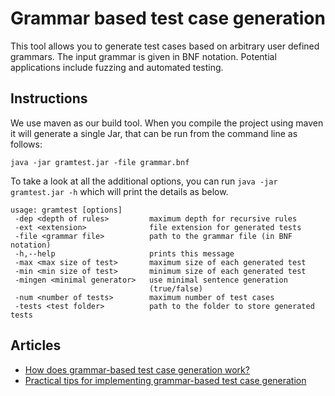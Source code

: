 # Grammar based test case generation
This tool allows you to generate test cases based on arbitrary user defined grammars. The input grammar is given in BNF notation. Potential applications include fuzzing and automated testing.

## Instructions
We use maven as our build tool. When you compile the project using maven it will generate a single Jar, that can be run from the command line as follows:

`java -jar gramtest.jar -file grammar.bnf`

To take a look at all the additional options, you can run `java -jar gramtest.jar -h` which will print the details as below.

```
usage: gramtest [options]
 -dep <depth of rules>         maximum depth for recursive rules
 -ext <extension>              file extension for generated tests
 -file <grammar file>          path to the grammar file (in BNF notation)
 -h,--help                     prints this message
 -max <max size of test>       maximum size of each generated test
 -min <min size of test>       minimum size of each generated test
 -mingen <minimal generator>   use minimal sentence generation
                               (true/false)
 -num <number of tests>        maximum number of test cases
 -tests <test folder>          path to the folder to store generated tests
```
## Articles

- [How does grammar-based test case generation work?](https://blog.srcclr.com/how-does-grammar-based-test-case-generation-work/)
- [Practical tips for implementing grammar-based test case generation](https://blog.srcclr.com/practical-tips-for-implementing-grammar-based-test-case-generation/)
